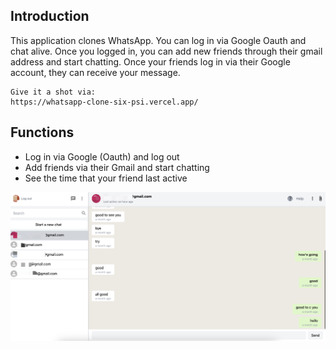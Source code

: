 ## Introduction

This application clones WhatsApp. You can log in via Google Oauth and chat alive. Once you logged in, you can add new
friends through their gmail address and start chatting. Once your friends log in via their Google account, they can receive your message.

```
Give it a shot via:
https://whatsapp-clone-six-psi.vercel.app/
```

## Functions

* Log in via Google (Oauth) and log out 
* Add friends via their Gmail and start chatting
* See the time that your friend last active

![](demo.png)
